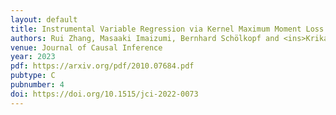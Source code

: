 ```yaml
---
layout: default
title: Instrumental Variable Regression via Kernel Maximum Moment Loss
authors: Rui Zhang, Masaaki Imaizumi, Bernhard Schölkopf and <ins>Krikamol Muandet</ins>
venue: Journal of Causal Inference
year: 2023
pdf: https://arxiv.org/pdf/2010.07684.pdf
pubtype: C
pubnumber: 4
doi: https://doi.org/10.1515/jci-2022-0073
---
```

